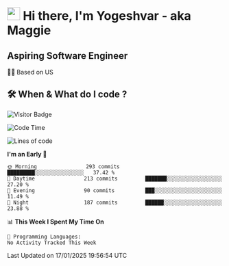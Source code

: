 <h1><img src="https://emojis.slackmojis.com/emojis/images/1531849430/4246/blob-sunglasses.gif?1531849430" width="30"/> Hi there, I'm Yogeshvar - aka Maggie</h1>

## Aspiring Software Engineer
🏂🏻  Based on US 

## 🛠 When & What do I code ?  

![Visitor Badge](https://visitor-badge.feriirawann.repl.co?username=yogeshvar&repo=yogeshvar&label=Visitors&style=plastic&color=%23457BFF&contentType=svg)

<!--START_SECTION:waka-->
![Code Time](http://img.shields.io/badge/Code%20Time-2%2C919%20hrs%2051%20mins-blue)

![Lines of code](https://img.shields.io/badge/From%20Hello%20World%20I%27ve%20Written-3.7%20million%20lines%20of%20code-blue)

**I'm an Early 🐤** 

```text
🌞 Morning                293 commits         █████████░░░░░░░░░░░░░░░░   37.42 % 
🌆 Daytime                213 commits         ███████░░░░░░░░░░░░░░░░░░   27.20 % 
🌃 Evening                90 commits          ███░░░░░░░░░░░░░░░░░░░░░░   11.49 % 
🌙 Night                  187 commits         ██████░░░░░░░░░░░░░░░░░░░   23.88 % 
```


📊 **This Week I Spent My Time On** 

```text
💬 Programming Languages: 
No Activity Tracked This Week
```


 Last Updated on 17/01/2025 19:56:54 UTC
<!--END_SECTION:waka-->

